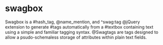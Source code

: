 # swagbox
Swagbox is a #hash_tag, @name_mention, and ^swag:tag @jQuery extension to generate #tags automatically from a #textbox containing text using a simple and familiar tagging syntax. @Swagtags are tags designed to allow a psudo-schemaless storage of attributes within plain text fields.
